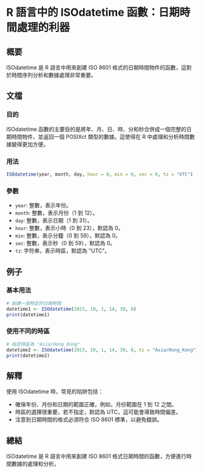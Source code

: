 <!--
Meta Description: # R 語言中的 ISOdatetime 函數：日期時間處理的利器 ## 概要 ISOdatetime 是 R 語言中用來創建 ISO 8601 格式的日期時間物件的函數，這對於時間序列分析和數據處理非常重要。 ## 文檔 ### 目的 ISOdatetime 函數的主要目的是將年、月、日、時、分和...
Meta Keywords: isodatetime, 默認為, iso, 8601, utc
-->

# R 語言中的 ISOdatetime 函數：日期時間處理的利器

## 概要
ISOdatetime 是 R 語言中用來創建 ISO 8601 格式的日期時間物件的函數，這對於時間序列分析和數據處理非常重要。

## 文檔
### 目的
ISOdatetime 函數的主要目的是將年、月、日、時、分和秒合併成一個完整的日期時間物件，並返回一個 POSIXct 類型的數據。這使得在 R 中處理和分析時間數據變得更加方便。

### 用法
```R
ISOdatetime(year, month, day, hour = 0, min = 0, sec = 0, tz = "UTC")
```

### 參數
- `year`: 整數，表示年份。
- `month`: 整數，表示月份（1 到 12）。
- `day`: 整數，表示日期（1 到 31）。
- `hour`: 整數，表示小時（0 到 23），默認為 0。
- `min`: 整數，表示分鐘（0 到 59），默認為 0。
- `sec`: 整數，表示秒（0 到 59），默認為 0。
- `tz`: 字符串，表示時區，默認為 "UTC"。

## 例子
### 基本用法
```R
# 創建一個特定的日期時間
datetime1 <- ISOdatetime(2023, 10, 1, 14, 30, 0)
print(datetime1)
```

### 使用不同的時區
```R
# 指定時區為 "Asia/Hong_Kong"
datetime2 <- ISOdatetime(2023, 10, 1, 14, 30, 0, tz = "Asia/Hong_Kong")
print(datetime2)
```

## 解釋
使用 ISOdatetime 時，常見的陷阱包括：
- 確保年份、月份和日期的範圍正確，例如，月份範圍在 1 到 12 之間。
- 時區的選擇很重要，若不指定，默認為 UTC，這可能會導致時間偏差。
- 注意到日期時間的格式必須符合 ISO 8601 標準，以避免錯誤。

## 總結
ISOdatetime 是 R 語言中用來創建 ISO 8601 格式日期時間的函數，方便進行時間數據的處理和分析。